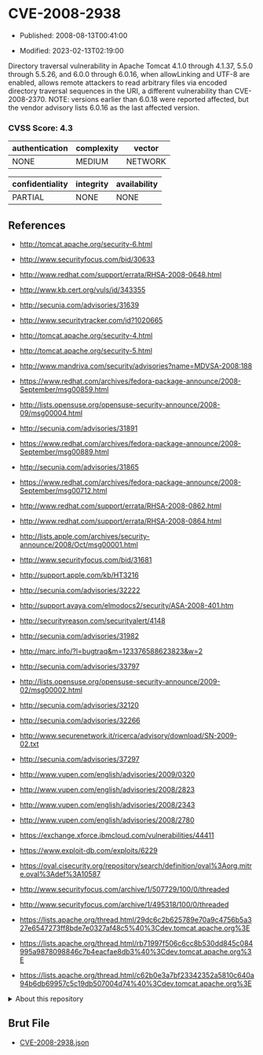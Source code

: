 # CVE-2008-2938

- Published: 2008-08-13T00:41:00

- Modified: 2023-02-13T02:19:00

Directory traversal vulnerability in Apache Tomcat 4.1.0 through 4.1.37, 5.5.0 through 5.5.26, and 6.0.0 through 6.0.16, when allowLinking and UTF-8 are enabled, allows remote attackers to read arbitrary files via encoded directory traversal sequences in the URI, a different vulnerability than CVE-2008-2370. NOTE: versions earlier than 6.0.18 were reported affected, but the vendor advisory lists 6.0.16 as the last affected version.

### CVSS Score: **4.3**

| authentication | complexity | vector |
| --- | --- | --- |
| NONE | MEDIUM | NETWORK |

| confidentiality | integrity | availability |
| --- | --- | --- |
| PARTIAL | NONE | NONE |

## References

* http://tomcat.apache.org/security-6.html

* http://www.securityfocus.com/bid/30633

* http://www.redhat.com/support/errata/RHSA-2008-0648.html

* http://www.kb.cert.org/vuls/id/343355

* http://secunia.com/advisories/31639

* http://www.securitytracker.com/id?1020665

* http://tomcat.apache.org/security-4.html

* http://tomcat.apache.org/security-5.html

* http://www.mandriva.com/security/advisories?name=MDVSA-2008:188

* https://www.redhat.com/archives/fedora-package-announce/2008-September/msg00859.html

* http://lists.opensuse.org/opensuse-security-announce/2008-09/msg00004.html

* http://secunia.com/advisories/31891

* https://www.redhat.com/archives/fedora-package-announce/2008-September/msg00889.html

* http://secunia.com/advisories/31865

* https://www.redhat.com/archives/fedora-package-announce/2008-September/msg00712.html

* http://www.redhat.com/support/errata/RHSA-2008-0862.html

* http://www.redhat.com/support/errata/RHSA-2008-0864.html

* http://lists.apple.com/archives/security-announce/2008/Oct/msg00001.html

* http://www.securityfocus.com/bid/31681

* http://support.apple.com/kb/HT3216

* http://secunia.com/advisories/32222

* http://support.avaya.com/elmodocs2/security/ASA-2008-401.htm

* http://securityreason.com/securityalert/4148

* http://secunia.com/advisories/31982

* http://marc.info/?l=bugtraq&m=123376588623823&w=2

* http://secunia.com/advisories/33797

* http://lists.opensuse.org/opensuse-security-announce/2009-02/msg00002.html

* http://secunia.com/advisories/32120

* http://secunia.com/advisories/32266

* http://www.securenetwork.it/ricerca/advisory/download/SN-2009-02.txt

* http://secunia.com/advisories/37297

* http://www.vupen.com/english/advisories/2009/0320

* http://www.vupen.com/english/advisories/2008/2823

* http://www.vupen.com/english/advisories/2008/2343

* http://www.vupen.com/english/advisories/2008/2780

* https://exchange.xforce.ibmcloud.com/vulnerabilities/44411

* https://www.exploit-db.com/exploits/6229

* https://oval.cisecurity.org/repository/search/definition/oval%3Aorg.mitre.oval%3Adef%3A10587

* http://www.securityfocus.com/archive/1/507729/100/0/threaded

* http://www.securityfocus.com/archive/1/495318/100/0/threaded

* https://lists.apache.org/thread.html/29dc6c2b625789e70a9c4756b5a327e6547273ff8bde7e0327af48c5%40%3Cdev.tomcat.apache.org%3E

* https://lists.apache.org/thread.html/rb71997f506c6cc8b530dd845c084995a9878098846c7b4eacfae8db3%40%3Cdev.tomcat.apache.org%3E

* https://lists.apache.org/thread.html/c62b0e3a7bf23342352a5810c640a94b6db69957c5c19db507004d74%40%3Cdev.tomcat.apache.org%3E

<details>
<summary>About this repository</summary> 

  This repository is part of the project [Live Hack CVE](https://github.com/Live-Hack-CVE). Main website can be found [www.live-hack.org](https://www.live-hack.org) 
  
  Made by [Sn0wAlice](https://github.com/Sn0wAlice) for the people that care about security and need to have a feed of the latest CVEs. Hope you enjoy it, don't forget to star the repo and follow me on [Twitter](https://twitter.com/Sn0wAlice) and [Github](https://github.com/Sn0wAlice). And that is my [personnal website](https://www.alice-snow.me/)

  - [Home Page](https://github.com/Live-Hack-CVE)
  - [Framework](https://github.com/Live-Hack-CVE/cve-framework)
  - [CVE database](https://github.com/Live-Hack-CVE/full_database)
  - [Changelog](https://github.com/Live-Hack-CVE/Changelog)
</details>

## Brut File

* [CVE-2008-2938.json](https://raw.githubusercontent.com/Live-Hack-CVE/full_database/main/cves/2008/CVE-2008-2938.json)

